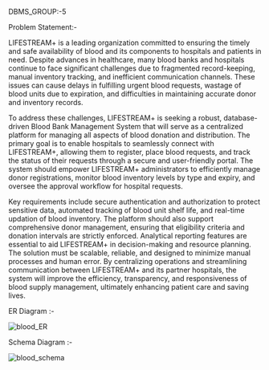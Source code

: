 DBMS_GROUP:-5

Problem Statement:-

LIFESTREAM+ is a leading organization committed to ensuring the timely and safe availability of blood and its components to hospitals and patients in need. Despite advances in healthcare, many blood banks and hospitals continue to face significant challenges due to fragmented record-keeping, manual inventory tracking, and inefficient communication channels. These issues can cause delays in fulfilling urgent blood requests, wastage of blood units due to expiration, and difficulties in maintaining accurate donor and inventory records.

To address these challenges, LIFESTREAM+ is seeking a robust, database-driven Blood Bank Management System that will serve as a centralized platform for managing all aspects of blood donation and distribution. The primary goal is to enable hospitals to seamlessly connect with LIFESTREAM+, allowing them to register, place blood requests, and track the status of their requests through a secure and user-friendly portal. The system should empower LIFESTREAM+ administrators to efficiently manage donor registrations, monitor blood inventory levels by type and expiry, and oversee the approval workflow for hospital requests.

Key requirements include secure authentication and authorization to protect sensitive data, automated tracking of blood unit shelf life, and real-time updation of blood inventory. The platform should also support comprehensive donor management, ensuring that eligibility criteria and donation intervals are strictly enforced. Analytical reporting features are essential to aid LIFESTREAM+ in decision-making and resource planning.
The solution must be scalable, reliable, and designed to minimize manual processes and human error. By centralizing operations and streamlining communication between LIFESTREAM+ and its partner hospitals, the system will improve the efficiency, transparency, and responsiveness of blood supply management, ultimately enhancing patient care and saving lives.


ER Diagram :-

![blood_ER](https://github.com/user-attachments/assets/0a1c9f7c-631a-4b8d-b365-3c441392c960)

Schema Diagram :-

![blood_schema](https://github.com/user-attachments/assets/ed6aa549-f15c-4aac-bd81-ba41e6bb7846)

